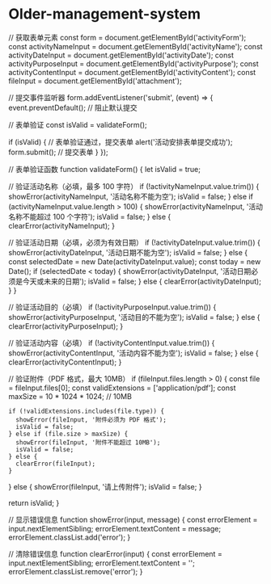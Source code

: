 # Older-management-system
// 获取表单元素
const form = document.getElementById('activityForm');
const activityNameInput = document.getElementById('activityName');
const activityDateInput = document.getElementById('activityDate');
const activityPurposeInput = document.getElementById('activityPurpose');
const activityContentInput = document.getElementById('activityContent');
const fileInput = document.getElementById('attachment');

// 提交事件监听器
form.addEventListener('submit', (event) => {
  event.preventDefault(); // 阻止默认提交

  // 表单验证
  const isValid = validateForm();

  if (isValid) {
    // 表单验证通过，提交表单
    alert('活动安排表单提交成功');
    form.submit(); // 提交表单
  }
});

// 表单验证函数
function validateForm() {
  let isValid = true;

  // 验证活动名称（必填，最多 100 字符）
  if (!activityNameInput.value.trim()) {
    showError(activityNameInput, '活动名称不能为空');
    isValid = false;
  } else if (activityNameInput.value.length > 100) {
    showError(activityNameInput, '活动名称不能超过 100 个字符');
    isValid = false;
  } else {
    clearError(activityNameInput);
  }

  // 验证活动日期（必填，必须为有效日期）
  if (!activityDateInput.value.trim()) {
    showError(activityDateInput, '活动日期不能为空');
    isValid = false;
  } else {
    const selectedDate = new Date(activityDateInput.value);
    const today = new Date();
    if (selectedDate < today) {
      showError(activityDateInput, '活动日期必须是今天或未来的日期');
      isValid = false;
    } else {
      clearError(activityDateInput);
    }
  }

  // 验证活动目的（必填）
  if (!activityPurposeInput.value.trim()) {
    showError(activityPurposeInput, '活动目的不能为空');
    isValid = false;
  } else {
    clearError(activityPurposeInput);
  }

  // 验证活动内容（必填）
  if (!activityContentInput.value.trim()) {
    showError(activityContentInput, '活动内容不能为空');
    isValid = false;
  } else {
    clearError(activityContentInput);
  }

  // 验证附件（PDF 格式，最大 10MB）
  if (fileInput.files.length > 0) {
    const file = fileInput.files[0];
    const validExtensions = ['application/pdf'];
    const maxSize = 10 * 1024 * 1024; // 10MB

    if (!validExtensions.includes(file.type)) {
      showError(fileInput, '附件必须为 PDF 格式');
      isValid = false;
    } else if (file.size > maxSize) {
      showError(fileInput, '附件不能超过 10MB');
      isValid = false;
    } else {
      clearError(fileInput);
    }
  } else {
    showError(fileInput, '请上传附件');
    isValid = false;
  }

  return isValid;
}

// 显示错误信息
function showError(input, message) {
  const errorElement = input.nextElementSibling;
  errorElement.textContent = message;
  errorElement.classList.add('error');
}

// 清除错误信息
function clearError(input) {
  const errorElement = input.nextElementSibling;
  errorElement.textContent = '';
  errorElement.classList.remove('error');
}
